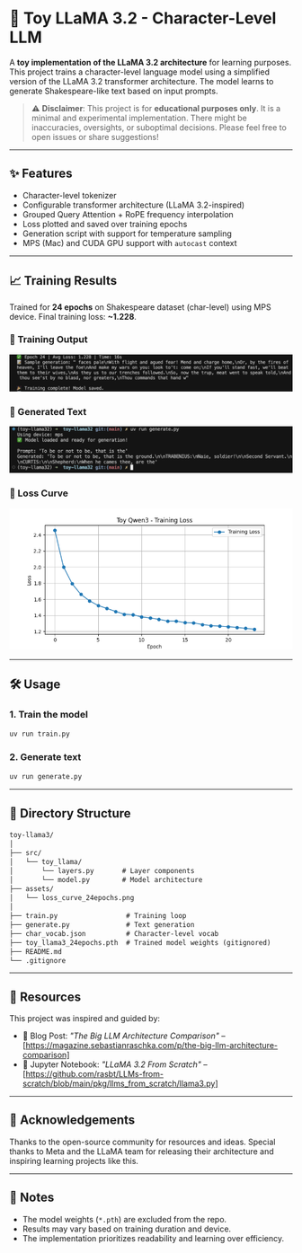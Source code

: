 # 🧠 Toy LLaMA 3.2 - Character-Level LLM

A **toy implementation of the LLaMA 3.2 architecture** for learning purposes. This project trains a character-level language model using a simplified version of the LLaMA 3.2 transformer architecture. The model learns to generate Shakespeare-like text based on input prompts.

> ⚠️ **Disclaimer**: This project is for **educational purposes only**. It is a minimal and experimental implementation. There might be inaccuracies, oversights, or suboptimal decisions. Please feel free to open issues or share suggestions!

---

## ✨ Features

* Character-level tokenizer
* Configurable transformer architecture (LLaMA 3.2-inspired)
* Grouped Query Attention + RoPE frequency interpolation
* Loss plotted and saved over training epochs
* Generation script with support for temperature sampling
* MPS (Mac) and CUDA GPU support with `autocast` context

---

## 📈 Training Results

Trained for **24 epochs** on Shakespeare dataset (char-level) using MPS device. Final training loss: **\~1.228**.

### 🔹 Training Output

<img src="assets/training.png" alt="Generated Text Example" width="600" />

### 🔹 Generated Text

<img src="assets/output.png" alt="Generated Text Example" width="600" />

### 🔹 Loss Curve

<img src="assets/loss_curve_24epochs.png" alt="Training Loss Curve" width="600" />

---

## 🛠️ Usage

### 1. Train the model

```bash
uv run train.py
```

### 2. Generate text

```bash
uv run generate.py
```

---

## 📁 Directory Structure

```
toy-llama3/
│
├── src/
│   └── toy_llama/
│       └── layers.py       # Layer components
│       └── model.py        # Model architecture
├── assets/
│   └── loss_curve_24epochs.png
│
├── train.py                 # Training loop
├── generate.py              # Text generation
├── char_vocab.json          # Character-level vocab
├── toy_llama3_24epochs.pth  # Trained model weights (gitignored)
├── README.md
└── .gitignore
```

---

## 🧾 Resources

This project was inspired and guided by:

* 📘 Blog Post: *"The Big LLM Architecture Comparison"* – \[https://magazine.sebastianraschka.com/p/the-big-llm-architecture-comparison]
* 📓 Jupyter Notebook: *"LLaMA 3.2 From Scratch"* – \[https://github.com/rasbt/LLMs-from-scratch/blob/main/pkg/llms_from_scratch/llama3.py]

---

## 🙏 Acknowledgements

Thanks to the open-source community for resources and ideas. Special thanks to Meta and the LLaMA team for releasing their architecture and inspiring learning projects like this.

---

## 📌 Notes

* The model weights (`*.pth`) are excluded from the repo.
* Results may vary based on training duration and device.
* The implementation prioritizes readability and learning over efficiency.